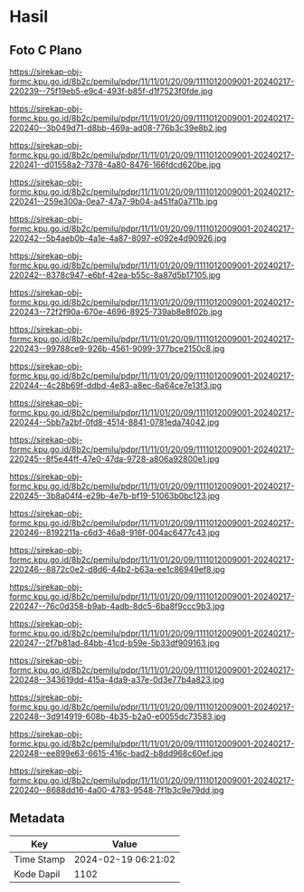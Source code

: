 # Hasil

## Foto C Plano

https://sirekap-obj-formc.kpu.go.id/8b2c/pemilu/pdpr/11/11/01/20/09/1111012009001-20240217-220239--75f19eb5-e9c4-493f-b85f-d1f7523f0fde.jpg

https://sirekap-obj-formc.kpu.go.id/8b2c/pemilu/pdpr/11/11/01/20/09/1111012009001-20240217-220240--3b049d71-d8bb-469a-ad08-776b3c39e8b2.jpg

https://sirekap-obj-formc.kpu.go.id/8b2c/pemilu/pdpr/11/11/01/20/09/1111012009001-20240217-220241--d01558a2-7378-4a80-8476-166fdcd620be.jpg

https://sirekap-obj-formc.kpu.go.id/8b2c/pemilu/pdpr/11/11/01/20/09/1111012009001-20240217-220241--259e300a-0ea7-47a7-9b04-a451fa0a711b.jpg

https://sirekap-obj-formc.kpu.go.id/8b2c/pemilu/pdpr/11/11/01/20/09/1111012009001-20240217-220242--5b4aeb0b-4a1e-4a87-8097-e092e4d90926.jpg

https://sirekap-obj-formc.kpu.go.id/8b2c/pemilu/pdpr/11/11/01/20/09/1111012009001-20240217-220242--8378c947-e6bf-42ea-b55c-8a87d5b17105.jpg

https://sirekap-obj-formc.kpu.go.id/8b2c/pemilu/pdpr/11/11/01/20/09/1111012009001-20240217-220243--72f2f90a-670e-4696-8925-739ab8e8f02b.jpg

https://sirekap-obj-formc.kpu.go.id/8b2c/pemilu/pdpr/11/11/01/20/09/1111012009001-20240217-220243--99788ce9-926b-4561-9099-377bce2150c8.jpg

https://sirekap-obj-formc.kpu.go.id/8b2c/pemilu/pdpr/11/11/01/20/09/1111012009001-20240217-220244--4c28b69f-ddbd-4e83-a8ec-6a64ce7e13f3.jpg

https://sirekap-obj-formc.kpu.go.id/8b2c/pemilu/pdpr/11/11/01/20/09/1111012009001-20240217-220244--5bb7a2bf-0fd8-4514-8841-0781eda74042.jpg

https://sirekap-obj-formc.kpu.go.id/8b2c/pemilu/pdpr/11/11/01/20/09/1111012009001-20240217-220245--8f5e44ff-47e0-47da-9728-a806a92800e1.jpg

https://sirekap-obj-formc.kpu.go.id/8b2c/pemilu/pdpr/11/11/01/20/09/1111012009001-20240217-220245--3b8a04f4-e29b-4e7b-bf19-51063b0bc123.jpg

https://sirekap-obj-formc.kpu.go.id/8b2c/pemilu/pdpr/11/11/01/20/09/1111012009001-20240217-220246--8192211a-c6d3-46a8-916f-004ac6477c43.jpg

https://sirekap-obj-formc.kpu.go.id/8b2c/pemilu/pdpr/11/11/01/20/09/1111012009001-20240217-220246--8872c0e2-d8d6-44b2-b63a-ee1c86949ef8.jpg

https://sirekap-obj-formc.kpu.go.id/8b2c/pemilu/pdpr/11/11/01/20/09/1111012009001-20240217-220247--76c0d358-b9ab-4adb-8dc5-6ba8f9ccc9b3.jpg

https://sirekap-obj-formc.kpu.go.id/8b2c/pemilu/pdpr/11/11/01/20/09/1111012009001-20240217-220247--2f7b81ad-84bb-41cd-b59e-5b33df909163.jpg

https://sirekap-obj-formc.kpu.go.id/8b2c/pemilu/pdpr/11/11/01/20/09/1111012009001-20240217-220248--343619dd-415a-4da9-a37e-0d3e77b4a823.jpg

https://sirekap-obj-formc.kpu.go.id/8b2c/pemilu/pdpr/11/11/01/20/09/1111012009001-20240217-220248--3d914919-608b-4b35-b2a0-e0055dc73583.jpg

https://sirekap-obj-formc.kpu.go.id/8b2c/pemilu/pdpr/11/11/01/20/09/1111012009001-20240217-220248--ee899e63-6615-416c-bad2-b8dd968c60ef.jpg

https://sirekap-obj-formc.kpu.go.id/8b2c/pemilu/pdpr/11/11/01/20/09/1111012009001-20240217-220240--8688dd16-4a00-4783-9548-7f1b3c9e79dd.jpg


## Metadata

| Key        | Value               |
| ---------- | ------------------- |
| Time Stamp | 2024-02-19 06:21:02 |
| Kode Dapil | 1102                |



